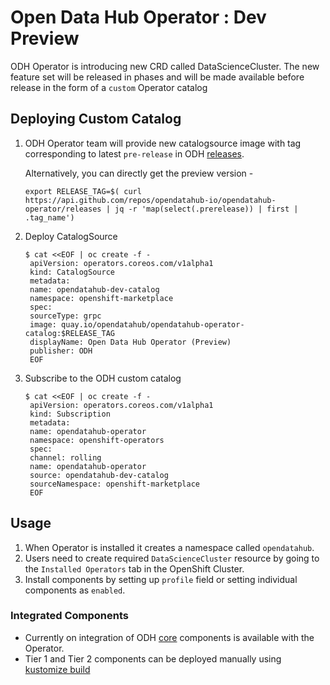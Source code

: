# Open Data Hub Operator : Dev Preview

ODH Operator is introducing new CRD called DataScienceCluster. The new feature set will be
released in phases and will be made available before release in the form of a `custom` Operator catalog

## Deploying Custom Catalog

1. ODH Operator team will provide new catalogsource image with tag corresponding to latest `pre-release` in ODH [releases](https://github.com/opendatahub-io/opendatahub-operator/releases).

   Alternatively, you can directly get the preview version -
   ```console
   export RELEASE_TAG=$( curl https://api.github.com/repos/opendatahub-io/opendatahub-operator/releases | jq -r 'map(select(.prerelease)) | first | .tag_name')
   ```
2. Deploy CatalogSource

   ```console
   $ cat <<EOF | oc create -f -
    apiVersion: operators.coreos.com/v1alpha1
    kind: CatalogSource
    metadata:
    name: opendatahub-dev-catalog
    namespace: openshift-marketplace
    spec:
    sourceType: grpc
    image: quay.io/opendatahub/opendatahub-operator-catalog:$RELEASE_TAG
    displayName: Open Data Hub Operator (Preview)
    publisher: ODH
    EOF

   ```
3. Subscribe to the ODH custom catalog
   ```console
   $ cat <<EOF | oc create -f -
    apiVersion: operators.coreos.com/v1alpha1
    kind: Subscription
    metadata:
    name: opendatahub-operator
    namespace: openshift-operators
    spec:
    channel: rolling
    name: opendatahub-operator
    source: opendatahub-dev-catalog
    sourceNamespace: openshift-marketplace
    EOF
   ```

## Usage

1. When Operator is installed it creates a namespace called `opendatahub`.
2. Users need to create required `DataScienceCluster` resource by going to the `Installed Operators` tab in the OpenShift Cluster.
3. Install components by setting up `profile` field or setting individual components as `enabled`.

### Integrated Components

- Currently on integration of ODH [core](https://opendatahub.io/docs/tiered-components/) components is available with the Operator. 
- Tier 1 and Tier 2 components can be deployed manually using [kustomize build](https://kubectl.docs.kubernetes.io/references/kustomize/cmd/build/)
